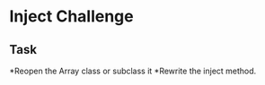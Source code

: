 Inject Challenge
================

Task
------------
*Reopen the Array class or subclass it
*Rewrite the inject method.
